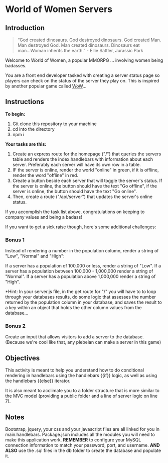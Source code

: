 # World of Women Servers

## Introduction

> “God created dinosaurs. God destroyed dinosaurs. God created Man. Man destroyed God. Man created dinosaurs. 
> Dinosaurs eat man...Woman inherits the earth.”
> \- Ellie Sattler, Jurassic Park

Welcome to World of Women, a popular MMORPG ... involving women being badasses.

You are a front end developer tasked with creating a server status page so players can check on the status of the server they play on. This is inspired by another popular game called [WoW](https://worldofwarcraft.com/en-us/game/status)... 


## Instructions

__To begin:__ 
1. Git clone this repository to your machine
2. cd into the directory
3. npm i

__Your tasks are this:__ 
1. Create an express route for the homepage ("/") that queries the servers table and renders the index.handlebars with information about each server. Preferably each server will have its own row in a table. 
2. IF the server is online, render the world "online" in green, if it is offline, render the word "offline" in red.
3. Create a button beside each server that will toggle the server's status. If the server is online, the button should have the text "Go offline", if the server is online, the button should have the text "Go online". 
4. Then, create a route ("/api/server") that updates the server's online status. 

If you accomplish the task list above, congratulations on keeping to company values and being a badass!

If you want to get a sick raise though, here's some additional challenges: 

### Bonus 1
Instead of rendering a number in the population column, render a string of "Low", "Normal" and "High":

If a server has a population of 100,000 or less, render a string of "Low".
If a server has a population between 100,000 - 1,000,000 render a string of "Normal". 
If a server has a population above 1,000,000 render a string of "High". 

*Hint: In your server.js file, in the get route for "/" you will have to to loop through your databases results, do some logic that assesses the number returned by the population column in your database, and saves the result to a key within an object that holds the other column values from the database...

### Bonus 2
Create an input that allows visitors to add a server to the database. (Because we're cool like that, any plebeian can make a server in this game)

## Objectives

This activity is meant to help you understand how to do conditional rendering in handlebars using the handlebars {{if}} logic, as well as using the handlebars {{else}} iterator. 

It is also meant to acclimate you to a folder structure that is more similar to the MVC model (providing a public folder and a line of server logic on line 7). 

## Notes
Bootstrap, jquery, your css and your javascript files are all linked for you in main.handlebars. Package.json includes all the modules you will need to make this application work. __REMEMBER__ to configure your MySQL connection information to match your password, port, and username. __AND ALSO__ use the .sql files in the db folder to create the database and populate it.

